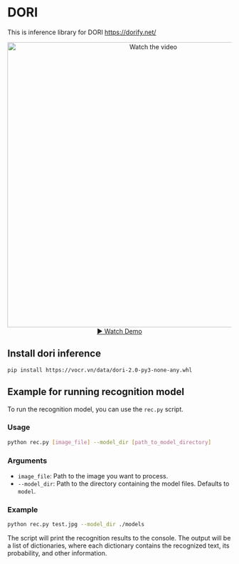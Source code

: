 # DORI
This is inference library for DORI https://dorify.net/
<div align="center">
  <a href="https://www.youtube.com/watch?v=gEOR42B4KzY">
    <img src="https://img.youtube.com/vi/gEOR42B4KzY/maxresdefault.jpg" alt="Watch the video" width="640">
    <br>
    ▶️ Watch Demo
  </a>
</div>

## Install dori inference
```
pip install https://vocr.vn/data/dori-2.0-py3-none-any.whl
```
## Example for running recognition model
To run the recognition model, you can use the `rec.py` script.

### Usage
```bash
python rec.py [image_file] --model_dir [path_to_model_directory]
```

### Arguments
- `image_file`: Path to the image you want to process.
- `--model_dir`: Path to the directory containing the model files. Defaults to `model`.

### Example
```bash
python rec.py test.jpg --model_dir ./models
```

The script will print the recognition results to the console. The output will be a list of dictionaries, where each dictionary contains the recognized text, its probability, and other information.
